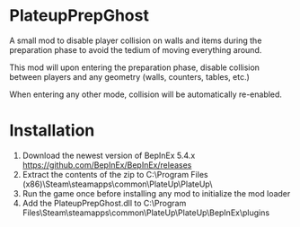 # PlateupPrepGhost
A small mod to disable player collision on walls and items during the preparation phase to avoid the tedium of moving everything around.

This mod will upon entering the preparation phase, disable collision between players and any geometry (walls, counters, tables, etc.)

When entering any other mode, collision will be automatically re-enabled.

# Installation
1. Download the newest version of BepInEx 5.4.x https://github.com/BepInEx/BepInEx/releases
2. Extract the contents of the zip to C:\Program Files (x86)\Steam\steamapps\common\PlateUp\PlateUp\
3. Run the game once before installing any mod to initialize the mod loader
4. Add the PlateupPrepGhost.dll to C:\Program Files\Steam\steamapps\common\PlateUp\PlateUp\BepInEx\plugins
